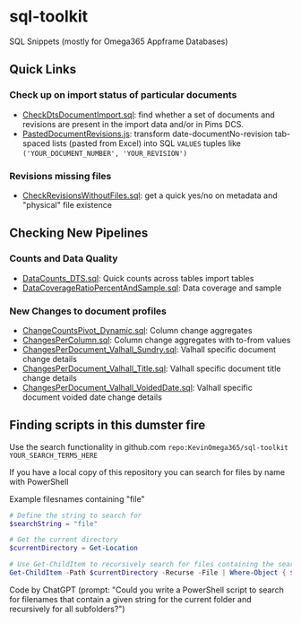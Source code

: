 # sql-toolkit

SQL Snippets (mostly for Omega365 Appframe Databases)

## Quick Links

### Check up on import status of particular documents

* [CheckDtsDocumentImport.sql](src/dcs_integration/CheckDtsDocumentImport.sql): find whether a set of documents and revisions are present in the import data and/or in Pims DCS.
* [PastedDocumentRevisions.js](src/dcs_integration/PastedDocumentRevisions.js): transform date-documentNo-revision tab-spaced lists (pasted from Excel) into SQL ```VALUES``` tuples like ```('YOUR_DOCUMENT_NUMBER', 'YOUR_REVISION')```

### Revisions missing files

* [CheckRevisionsWithoutFiles.sql](src/reporting/CheckRevisionsWithoutFiles.sql): get a quick yes/no on metadata and "physical" file existence

## Checking New Pipelines

### Counts and Data Quality

* [DataCounts_DTS.sql](src/pipeline_development/DataCounts_DTS.sql): Quick counts across tables import tables
* [DataCoverageRatioPercentAndSample.sql](src/pipeline_development/DataCoverageRatioPercentAndSample.sql): Data coverage and sample

### New Changes to document profiles

* [ChangeCountsPivot_Dynamic.sql](src/dts_fdm_reporting/ChangeCountsPivot_Dynamic.sql): Column change aggregates
* [ChangesPerColumn.sql](src/dts_fdm_reporting/ChangesPerColumn.sql): Column change aggregates with to-from values
* [ChangesPerDocument_Valhall_Sundry.sql](src/dts_fdm_reporting/ChangesPerDocument_Valhall_Sundry.sql): Valhall specific document change details
* [ChangesPerDocument_Valhall_Title.sql](src/dts_fdm_reporting/ChangesPerDocument_Valhall_Title.sql): Valhall specific document title change details
* [ChangesPerDocument_Valhall_VoidedDate.sql](src/dts_fdm_reporting/ChangesPerDocument_Valhall_VoidedDate.sql): Valhall specific document voided date change details

## Finding scripts in this dumster fire

Use the search functionality in github.com ```repo:KevinOmega365/sql-toolkit YOUR_SEARCH_TERMS_HERE```

If you have a local copy of this repository you can search for files by name with PowerShell

Example filesnames containing "file"

``` PowerShell
# Define the string to search for
$searchString = "file"

# Get the current directory
$currentDirectory = Get-Location

# Use Get-ChildItem to recursively search for files containing the search string in their name
Get-ChildItem -Path $currentDirectory -Recurse -File | Where-Object { $_.Name -like "*$searchString*" } | Select-Object FullName
```

Code by ChatGPT (prompt: "Could you write a PowerShell script to search for filenames that contain a given string for the current folder and recursively for all subfolders?")
